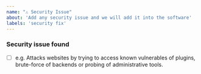 ```yaml
---
name: "⚠️ Security Issue"
about: 'Add any security issue and we will add it into the software'
labels: 'security fix'
---
```


### Security issue found

- [ ] e.g. Attacks websites by trying to access known vulnerables of plugins, brute-force of backends or probing of administrative tools.
